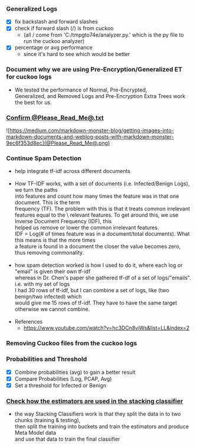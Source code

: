 
### Generalized Logs
- [X] fix backslash and forward slashes
- [X] check if forward slash (/) is from cuckoo 
  - (all / come from 'C:/tmpgto74e/analyzer.py.' which is the py file to run the cuckoo analyzer)
- [X] percentage or avg performance
  - since it's hard to see which would be better

### Document why we are using Pre-Encryption/Generalized ET for cuckoo logs
  - We tested the performance of Normal, Pre-Encrypted, \
Generalized, and Removed Logs and Pre-Encryption Extra Trees work the best for us. 

### [Confirm @Please_Read_Me@.txt](https://medium.com/markdown-monster-blog/getting-images-into-markdown-documents-and-weblog-posts-with-markdown-monster-9ec6f353d8ec) 

![https://medium.com/markdown-monster-blog/getting-images-into-markdown-documents-and-weblog-posts-with-markdown-monster-9ec6f353d8ec](@Please_Read_Me@.png)

### Continue Spam Detection
- help integrate tf-idf across different documents
<br> <br>
- How TF-IDF works, with a set of documents (i.e. Infected/Benign Logs), we turn the paths \
into features and count how many times the feature was in that one document. This is the term \
frequency (TF). The problem with this is that it treats common irrelevant features equal to the \ 
relevant features. To get around this, we use Inverse Document Frequency (IDF), this \
helped us remove or lower the common irrelevant features. \
IDF = Log(# of times feature was in a document/total documents). What this means is that the more times \
a feature is found in a document the closer the value becomes zero, thus removing commonality.
<br> <br>
- how spam detection worked is how I used to do it, where each log or "email" is given their own tf-idf \
whereas in Dr. Chen's paper she gathered tf-df of a set of logs/"emails". i.e. with my set of logs \
I had 30 rows of tf-idf, but I can combine a set of logs, like (two benign/two infected) which \
would give me 15 rows of tf-idf. They have to have the same target otherwise we cannot combine.
<br> <br>
- References
  - https://www.youtube.com/watch?v=hc3DCn8viWs&list=LL&index=2

### Removing Cuckoo files from the cuckoo logs

### Probabilities and Threshold
- [X] Combine probabilities (avg) to gain a better result
- [X] Compare Probabilities (Log, PCAP, Avg)
- [X] Set a threshold for Infected or Benign

### [Check how the estimators are used in the stacking classifier](https://www.youtube.com/watch?v=xtTyEoJ31Vg)
- the way Stacking Classifiers work is that they split the data in to two chunks (training & testing),\
then split the training into buckets and train the estimators and produce Meta Model data \
and use that data to train the final classifier
